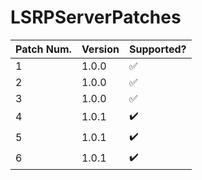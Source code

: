 # LSRPServerPatches
 |Patch Num. | Version | Supported? |
 | --------- |---------| -----------|
 |     1     | 1.0.0   |  ✅        |
 |     2     | 1.0.0   |  ✅        |
 |     3     | 1.0.0   |  ✅        |
 |     4     | 1.0.1   |  ✔️        |
 |     5     | 1.0.1   |  ✔️        |
 |     6     | 1.0.1   |  ✔️        |
 
